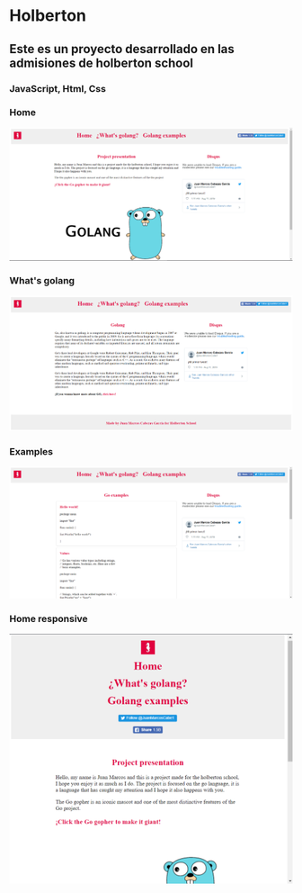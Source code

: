 # Holberton

## Este es un proyecto desarrollado en las admisiones de holberton school
### JavaScript, Html, Css

### Home
![Home](https://raw.githubusercontent.com/juanmarcoscabezas/holberton/master/imagenes-ejemplo/home.png)

### What's golang
![What's golang](https://raw.githubusercontent.com/juanmarcoscabezas/holberton/master/imagenes-ejemplo/whats.png)

### Examples
![Examples](https://raw.githubusercontent.com/juanmarcoscabezas/holberton/master/imagenes-ejemplo/examples.png)

### Home responsive
![Home responsive](https://raw.githubusercontent.com/juanmarcoscabezas/holberton/master/imagenes-ejemplo/home-responsive.png)

